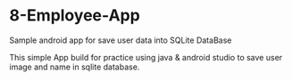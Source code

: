 # 8-Employee-App
Sample android app for save user data into SQLite DataBase


This simple App build for practice using java & android studio to save user image and name in sqlite database.
